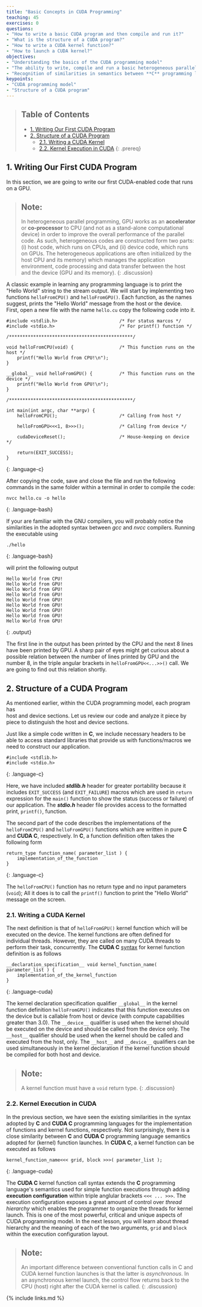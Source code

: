 ```yaml
---
title: "Basic Concepts in CUDA Programming"
teaching: 45
exercises: 0
questions:
- "How to write a basic CUDA program and then compile and run it?"
- "What is the structure of a CUDA program?"
- "How to write a CUDA kernel function?"
- "How to launch a CUDA kernel?"
objectives:
- "Understanding the basics of the CUDA programming model"
- "The ability to write, compile and run a basic heterogeneous parallel program within the CUDA platform"
- "Recognition of similarities in semantics between **C** programming language syntax and that of **CUDA C** extension"
keypoints:
- "CUDA programming model"
- "Structure of a CUDA program"
---
```


> ## Table of Contents
> - [1. Writing Our First CUDA Program](#1-writing-our-first-cuda-program)
> - [2. Structure of a CUDA Program](#2-structure-of-a-cuda-program)
>   - [2.1. Writing a CUDA Kernel](#21-writing-a-cuda-kernel)
>   - [2.2. Kernel Execution in CUDA](#22-kernel-execution-in-cuda)
{: .prereq}

## 1. Writing Our First CUDA Program

In this section, we are going to write our first CUDA-enabled code that runs
on a GPU. 

> ## Note:
> In heterogeneous parallel programming, GPU works as an **accelerator** or **co-processor**
> to CPU (and not as a stand-alone computational device) in order to improve the 
> overall performance of the parallel code. As such, heterogeneous codes are constructed
> form two parts: (i) host code, which runs on CPUs, and (ii) device code, which runs on
> GPUs. The heterogeneous applications are often initialized by the host CPU and its memory)
> which manages the application environment, code processing and data transfer between the host
> and the device (GPU and its memory).
{: .discussion}

A classic example in learning any programming language is to print the "Hello World" string
to the stream output. We will start by implementing two functions `helloFromCPU()` 
and `helloFromGPU()`. Each function, as the names suggest, prints the "Hello World" message 
from the host or the device. First, open a new file with the name `hello.cu`
copy the following code into it.

~~~
#include <stdlib.h>                       /* For status marcos */
#include <stdio.h>                        /* For printf() function */

/**********************************************/

void helloFromCPU(void) {                 /* This function runs on the host */
    printf("Hello World from CPU!\n");  
}

__global__ void helloFromGPU() {          /* This function runs on the device */
    printf("Hello World from GPU!\n");
}

/**********************************************/

int main(int argc, char **argv) {
    helloFromCPU();                       /* Calling from host */

    helloFromGPU<<<1, 8>>>();             /* Calling from device */

    cudaDeviceReset();                    /* House-keeping on device */

    return(EXIT_SUCCESS);
}
~~~
{: .language-c}

After copying the code, save and close the file and run the following commands in the same folder within a terminal in order to compile the code:

~~~
nvcc hello.cu -o hello
~~~
{: .language-bash}

If your are familiar with the GNU compilers, you will probably notice
the similarities in the adopted syntax between *gcc* and
 *nvcc* compilers. Running the executable using

~~~
./hello
~~~
{: .language-bash}

will print the following output

~~~
Hello World from CPU!
Hello World from GPU!
Hello World from GPU!
Hello World from GPU!
Hello World from GPU!
Hello World from GPU!
Hello World from GPU!
Hello World from GPU!
Hello World from GPU!
~~~
{: .output}

The first line in the output has been printed by the CPU and the next 8 lines 
have been printed by GPU. A sharp pair of eyes might get curious about a possible
relation between the number of lines printed by GPU and the number 8, in the 
triple angular brackets in `helloFromGPU<<...>>()` call. We are going to find out this relation shortly.

## 2. Structure of a CUDA Program

As mentioned earlier, within the CUDA programming model, each program has  
host and device sections. Let us review our code and analyze it piece by piece
to distinguish the host and device sections.

Just like a simple code written in **C**, we include necessary headers to be able 
to access standard libraries that provide us with functions/macros we need to 
construct our application.

~~~
#include <stdlib.h>
#include <stdio.h>
~~~
{: .language-c}

Here, we have included ***stdlib.h*** header for greater portability because
it includes `EXIT_SUCCESS` (and `EXIT_FAILURE`) macros which are used in 
`return` expression for the `main()` function to show the status 
(success or failure) of our application. The ***stdio.h*** header file provides
access to the formatted print, `printf()`, function.

The second part of the code describes the implementations of 
the `helloFromCPU()` and `helloFromGPU()` functions which are written in pure 
**C** and **CUDA C**, respectively. In **C**, a function definition often takes
the following form

~~~
return_type function_name( parameter_list ) {
    implementation_of_the_function
}
~~~
{: .language-c}

The `helloFromCPU()` function has no return type and no input parameters (`void`);
All it does is to call the `printf()` function to print the "Hello World" message on the screen.

### 2.1. Writing a CUDA Kernel

The next definition is that of `helloFromGPU()` kernel function which will
be executed on the device. The kernel functions are often defined for individual
threads. However, they are called on many CUDA threads to perform their task,
concurrently. The **CUDA C** [syntax](https://docs.nvidia.com/cuda/cuda-c-programming-guide/index.html#programming-model) for kernel function definition is as follows

~~~
__declaration_specification__ void kernel_function_name( parameter_list ) {
    implementation_of_the_kernel_function
}
~~~
{: .language-cuda}
 
The kernel declaration specification qualifier `__global__` in the kernel 
function definition `helloFromGPU()` indicates that this function executes on
the device but is callable from host or device (with compute capabilities greater than 3.0). The `__device__` qualifier is used when the kernel should be executed
on the device and should be called from the device only. The `__host__` qualifier
should be used when the kernel should be called and executed from the host, only.
The `__host__` and `__device__` qualifiers can be used simultaneously in the kernel declaration if the kernel function should be compiled for both host and
device.

> ## Note:
> A kernel function must have a `void` return type.
{: .discussion}

### 2.2. Kernel Execution in CUDA

In the previous section, we have seen the existing similarities
in the syntax adopted by **C** and **CUDA C** programming languages for 
the implementation of functions and kernel functions, respectively.
Not surprisingly, there is a close similarity between **C** and **CUDA C** 
programming language semantics adopted for (kernel) function launches.
In **CUDA C**, a kernel function can be executed as follows

~~~
kernel_function_name<<< grid, block >>>( parameter_list );
~~~
{: .language-cuda}

The **CUDA C** kernel function call syntax extends the **C** programming
language's semantics used for simple function executions through adding
**execution configuration** within triple anglular brackets `<<< ... >>>`.
The execution configuration exposes a great amount of control over *thread 
hierarchy* which enables the programmer to organize the threads for 
kernel launch. This is one of the most powerful, critical and unique 
aspects of CUDA programming model. In the next lesson, you will learn about
thread hierarchy and the meaning of each of the two arguments, `grid` and `block` 
within the execution configuration layout.

> ## Note:
> An important difference between conventional function calls in C 
> and CUDA kernel function launches is that the latter is *asynchronous*.
> In an asynchronous kernel launch, the control flow returns back to the CPU
> (host) right after the CUDA kernel is called.
{: .discussion}

{% include links.md %}


